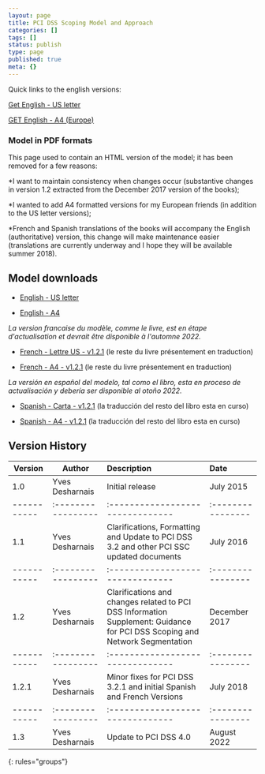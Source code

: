 ```yaml
---
layout: page
title: PCI DSS Scoping Model and Approach
categories: []
tags: []
status: publish
type: page
published: true
meta: {}
---
```


Quick links to the english versions:

[Get English - US letter](/s/Model-121-EN-US-PCIResources-Scoping-Model-Approach.pdf)

[GET English - A4 (Europe)](/s/Model-121-EN-A4-PCIResources-Scoping-Model-Approach.pdf)

### **Model in PDF formats**


This page used to contain an HTML version of the model; it has been removed for a few reasons:

*I want to maintain consistency when changes occur (substantive changes in version 1.2 extracted from the December 2017 version of the books);


*I wanted to add A4 formatted versions for my European friends (in addition to the US letter versions);

*French and Spanish translations of the books will accompany the English (authoritative) version, this change will make maintenance easier (translations are currently underway and I hope they will be available summer 2018).

## Model downloads


* [English - US letter](/s/Model-121-EN-US-PCIResources-Scoping-Model-Approach.pdf)


* [English - A4](/s/Model-121-EN-A4-PCIResources-Scoping-Model-Approach.pdf)


*La version francaise du modèle, comme le livre, est en étape d'actualisation et devrait être disponible à l'automne 2022.*

* [French - Lettre US - v1.2.1](/s/Model-121-FR-US-PCIResources-Scoping-Model-Approach.pdf) (le reste du livre présentement en traduction)

* [French - A4 - v1.2.1](/s/Model-121-FR-A4-PCIResources-Scoping-Model-Approach.pdf) (le reste du livre présentement en traduction)

*La versión en español del modelo, tal como el libro, esta en proceso de actualisación y debería ser disponible al otoño 2022.*


* [Spanish - Carta - v1.2.1](/s/Model-121-ES-US-PCIResources-Scoping-Model-Approach.pdf) (la traducción del resto del libro esta en curso)

* [Spanish - A4 - v1.2.1](/s/Model-121-ES-A4-PCIResources-Scoping-Model-Approach.pdf) (la traducción del resto del libro esta en curso)

## Version History





| Version   |  Author          | Description                    | Date            |
|-----------|------------------|:-------------------------------|:----------------|
| 1.0       | Yves Desharnais  | Initial release | July 2015    |
|-----------|:-----------------|:-------------------------------|:----------------|
| 1.1       | Yves Desharnais  | Clarifications, Formatting and Update to PCI DSS 3.2 and other PCI SSC updated documents | July 2016   |
|-----------|:-----------------|:-------------------------------|:----------------|
| 1.2       | Yves Desharnais  | Clarifications and changes related to PCI DSS Information Supplement: Guidance for PCI DSS Scoping and Network Segmentation | December 2017   |
|-----------|:-----------------|:-------------------------------|:----------------|
| 1.2.1     | Yves Desharnais  | Minor fixes for PCI DSS 3.2.1 and initial Spanish and French Versions | July 2018   |
|-----------|:-----------------|:-------------------------------|:----------------|
| 1.3       | Yves Desharnais  | Update to PCI DSS 4.0  | August 2022   |
{: rules="groups"}


